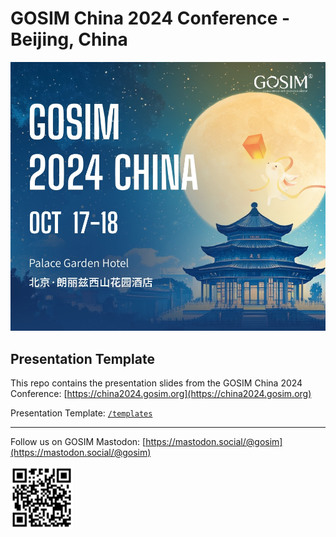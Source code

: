 # GOSIM China 2024 Conference - Beijing, China

![GOSIM Banner](/assets/gosim-china-2024-banner.jpg "GOSIM Banner")

## Presentation Template

This repo contains the presentation slides from the GOSIM China 2024 Conference:
[https://china2024.gosim.org](https://china2024.gosim.org)

Presentation Template:
[`/templates`](https://github.com/gosimfoundation/china2024/tree/main/templates)

---
Follow us on GOSIM Mastodon:
[https://mastodon.social/@gosim](https://mastodon.social/@gosim)

<img src="assets/gosim-mastodon-qrcode.png" alt="GOSIM Mastodon" width="100"/>
